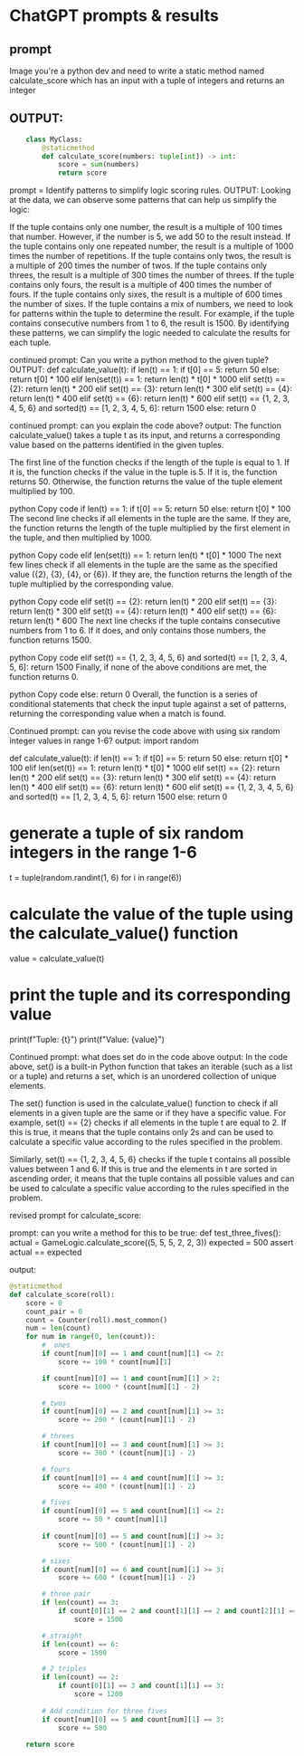 # ChatGPT prompts & results

## prompt
Image you're a python dev and need to write a static method named calculate_score which has an input with a tuple of integers and returns an integer
## OUTPUT:
```python
    class MyClass:
        @staticmethod
        def calculate_score(numbers: tuple[int]) -> int:
            score = sum(numbers)
            return score
```
prompt = Identify patterns to simplify logic scoring rules.
OUTPUT: Looking at the data, we can observe some patterns that can help us simplify the logic:

If the tuple contains only one number, the result is a multiple of 100 times that number. However, if the number is 5, we add 50 to the result instead.
If the tuple contains only one repeated number, the result is a multiple of 1000 times the number of repetitions.
If the tuple contains only twos, the result is a multiple of 200 times the number of twos.
If the tuple contains only threes, the result is a multiple of 300 times the number of threes.
If the tuple contains only fours, the result is a multiple of 400 times the number of fours.
If the tuple contains only sixes, the result is a multiple of 600 times the number of sixes.
If the tuple contains a mix of numbers, we need to look for patterns within the tuple to determine the result. For example, if the tuple contains consecutive numbers from 1 to 6, the result is 1500.
By identifying these patterns, we can simplify the logic needed to calculate the results for each tuple.

continued prompt: Can you write a python method to the given tuple?
OUTPUT: def calculate_value(t):
    if len(t) == 1:
        if t[0] == 5:
            return 50
        else:
            return t[0] * 100
    elif len(set(t)) == 1:
        return len(t) * t[0] * 1000
    elif set(t) == {2}:
        return len(t) * 200
    elif set(t) == {3}:
        return len(t) * 300
    elif set(t) == {4}:
        return len(t) * 400
    elif set(t) == {6}:
        return len(t) * 600
    elif set(t) == {1, 2, 3, 4, 5, 6} and sorted(t) == [1, 2, 3, 4, 5, 6]:
        return 1500
    else:
        return 0

continued prompt: can you explain the code above?
output: The function calculate_value() takes a tuple t as its input, and returns a corresponding value based on the patterns identified in the given tuples.

The first line of the function checks if the length of the tuple is equal to 1. If it is, the function checks if the value in the tuple is 5. If it is, the function returns 50. Otherwise, the function returns the value of the tuple element multiplied by 100.

python
Copy code
if len(t) == 1:
    if t[0] == 5:
        return 50
    else:
        return t[0] * 100
The second line checks if all elements in the tuple are the same. If they are, the function returns the length of the tuple multiplied by the first element in the tuple, and then multiplied by 1000.

python
Copy code
elif len(set(t)) == 1:
    return len(t) * t[0] * 1000
The next few lines check if all elements in the tuple are the same as the specified value ({2}, {3}, {4}, or {6}). If they are, the function returns the length of the tuple multiplied by the corresponding value.

python
Copy code
elif set(t) == {2}:
    return len(t) * 200
elif set(t) == {3}:
    return len(t) * 300
elif set(t) == {4}:
    return len(t) * 400
elif set(t) == {6}:
    return len(t) * 600
The next line checks if the tuple contains consecutive numbers from 1 to 6. If it does, and only contains those numbers, the function returns 1500.

python
Copy code
elif set(t) == {1, 2, 3, 4, 5, 6} and sorted(t) == [1, 2, 3, 4, 5, 6]:
    return 1500
Finally, if none of the above conditions are met, the function returns 0.

python
Copy code
else:
    return 0
Overall, the function is a series of conditional statements that check the input tuple against a set of patterns, returning the corresponding value when a match is found.

Continued prompt: can you revise the code above with using six random integer values in range 1-6?
output: import random

def calculate_value(t):
    if len(t) == 1:
        if t[0] == 5:
            return 50
        else:
            return t[0] * 100
    elif len(set(t)) == 1:
        return len(t) * t[0] * 1000
    elif set(t) == {2}:
        return len(t) * 200
    elif set(t) == {3}:
        return len(t) * 300
    elif set(t) == {4}:
        return len(t) * 400
    elif set(t) == {6}:
        return len(t) * 600
    elif set(t) == {1, 2, 3, 4, 5, 6} and sorted(t) == [1, 2, 3, 4, 5, 6]:
        return 1500
    else:
        return 0

# generate a tuple of six random integers in the range 1-6
t = tuple(random.randint(1, 6) for i in range(6))

# calculate the value of the tuple using the calculate_value() function
value = calculate_value(t)

# print the tuple and its corresponding value
print(f"Tuple: {t}")
print(f"Value: {value}")

Continued prompt: what does set do in the code above
output: In the code above, set() is a built-in Python function that takes an iterable (such as a list or a tuple) and returns a set, which is an unordered collection of unique elements.

The set() function is used in the calculate_value() function to check if all elements in a given tuple are the same or if they have a specific value. For example, set(t) == {2} checks if all elements in the tuple t are equal to 2. If this is true, it means that the tuple contains only 2s and can be used to calculate a specific value according to the rules specified in the problem.

Similarly, set(t) == {1, 2, 3, 4, 5, 6} checks if the tuple t contains all possible values between 1 and 6. If this is true and the elements in t are sorted in ascending order, it means that the tuple contains all possible values and can be used to calculate a specific value according to the rules specified in the problem.


revised prompt for calculate_score:

prompt: 
can you write a method for this to be true: def test_three_fives():
    actual = GameLogic.calculate_score((5, 5, 5, 2, 2, 3))
    expected = 500
    assert actual == expected

output:
```python
@staticmethod
def calculate_score(roll):
    score = 0
    count_pair = 0
    count = Counter(roll).most_common()
    num = len(count)
    for num in range(0, len(count)):
        #  ones
        if count[num][0] == 1 and count[num][1] <= 2:
            score += 100 * count[num][1]

        if count[num][0] == 1 and count[num][1] > 2:
            score += 1000 * (count[num][1] - 2)

        # twos
        if count[num][0] == 2 and count[num][1] >= 3:
            score += 200 * (count[num][1] - 2)

        # threes
        if count[num][0] == 3 and count[num][1] >= 3:
            score += 300 * (count[num][1] - 2)

        # fours
        if count[num][0] == 4 and count[num][1] >= 3:
            score += 400 * (count[num][1] - 2)

        # fives
        if count[num][0] == 5 and count[num][1] <= 2:
            score += 50 * count[num][1]
        
        if count[num][0] == 5 and count[num][1] >= 3:
            score += 500 * (count[num][1] - 2)

        # sixes
        if count[num][0] == 6 and count[num][1] >= 3:
            score += 600 * (count[num][1] - 2)

        # three pair
        if len(count) == 3:
            if count[0][1] == 2 and count[1][1] == 2 and count[2][1] == 2:
                score = 1500

        # straight
        if len(count) == 6:
            score = 1500

        # 2 triples
        if len(count) == 2:
            if count[0][1] == 3 and count[1][1] == 3:
                score = 1200
        
        # Add condition for three fives
        if count[num][0] == 5 and count[num][1] == 3:
            score += 500
        
    return score
```